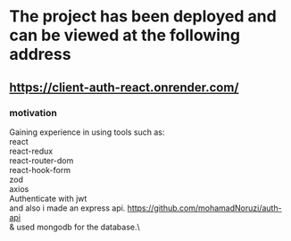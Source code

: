 # The project has been deployed and can be viewed at the following address


## https://client-auth-react.onrender.com/




### motivation
Gaining experience in using tools such as:\
react\
react-redux\
react-router-dom\
react-hook-form\
zod\
axios\
Authenticate with jwt\
and also i made an express api. https://github.com/mohamadNoruzi/auth-api  \
& used mongodb for the database.\
